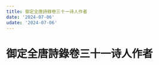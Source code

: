 ```yaml
---
title: 御定全唐詩錄卷三十一诗人作者
date: '2024-07-06'
udate: '2024-07-06'
---
```

# 御定全唐詩錄卷三十一诗人作者

<AuthorPage :authorMap="authorMap" :chapternum="31" />

<script setup>
const chapter = '卷三十一';
import authorMap from '/data/qtsl/卷三十一/author.json'
</script>
